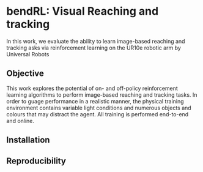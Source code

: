 # bendRL: Visual Reaching and tracking

In this work, we evaluate the ability to learn image-based reaching and tracking asks via reinforcement learning on the UR10e robotic arm by Universal Robots


## Objective

This work explores the potential of on- and off-policy reinforcement learning algorithms to perform image-based reaching and tracking tasks. In order to guage performance in a realistic manner, the physical training environment contains variable light conditions and numerous objects and colours that may distract the agent. All training is performed end-to-end and online. 

## Installation


## Reproducibility 

